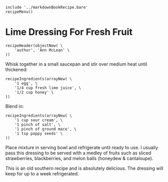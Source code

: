 ~~~ markdown-script
include '../markdownBookRecipe.bare'
recipeMenu()
~~~

# Lime Dressing For Fresh Fruit

~~~ markdown-script
recipeHeader(objectNew( \
    'author', 'Ann McLean' \
))
~~~

Whisk together in a small saucepan and stir over medium heat until thickened:

~~~ markdown-script
recipeIngredients(arrayNew( \
    '1 egg', \
    '1/4 cup fresh lime juice', \
    '1/2 cup honey' \
))
~~~

Blend in:

~~~ markdown-script
recipeIngredients(arrayNew( \
    '1 cup sour cream', \
    '1 pinch of salt', \
    '1 pinch of ground mace', \
    '1 tsp poppy seeds' \
))
~~~

Place mixture in serving bowl and refrigerate until ready to use. I usually pass this dressing to be
served with a medley of fruits such as sliced strawberries, blackberries, and melon balls (honeydew
& cantaloupe).

This is an old southern recipe and is absolutely delicious. The dressing will keep for up to a week
refrigerated.
